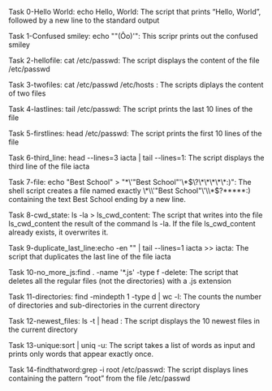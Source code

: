 Task 0-Hello World: echo Hello, World: The script that prints “Hello, World”, followed by a new line to the standard output

Task 1-Confused smiley: echo "\"(Ôo)'": This scripr prints out the confused smiley

Task 2-hellofile: cat /etc/passwd: The script displays the content of the file /etc/passwd

Task 3-twofiles: cat /etc/passwd /etc/hosts : The scripts diplays the content of two files

Task 4-lastlines: tail /etc/passwd: The script prints the last 10 lines of the file

Task 5-firstlines: head /etc/passwd: The script prints the first 10 lines of the file

Task 6-third_line: head --lines=3 iacta | tail --lines=1: The script displays the third line of the file iacta

Task 7-file: echo "Best School" > "\*\\\'\"Best School\"\'\\\*$\?\*\*\*\*\*:)": The shell script creates a file named exactly \*\\'"Best School"\'\\*$\?\*\*\*\*\*:) containing the text Best School ending by a new line.

Task 8-cwd_state: ls -la > ls_cwd_content: The script that writes into the file ls_cwd_content the result of the command ls -la. If the file ls_cwd_content already exists, it overwrites it.

Task 9-duplicate_last_line:echo -en "" | tail --lines=1 iacta >> iacta: The script that duplicates the last line of the file iacta

Task 10-no_more_js:find . -name '*.js' -type f -delete: The  script that deletes all the regular files (not the directories) with a .js extension

Task 11-directories: find -mindepth 1 -type d | wc -l: The counts the number of directories and sub-directories in the current directory

Task 12-newest_files: ls -t | head : The script displays the 10 newest files in the current directory

Task 13-unique:sort | uniq -u: The script takes a list of words as input and prints only words that appear exactly once.

Task 14-findthatword:grep -i root /etc/passwd: The script displays lines containing the pattern “root” from the file /etc/passwd